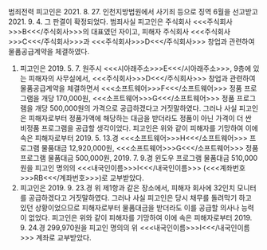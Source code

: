 범죄전력
피고인은 2021. 8. 27. 인천지방법원에서 사기죄 등으로 징역 6월을 선고받고 2021. 9. 4. 그 판결이 확정되었다.
범죄사실
피고인은 주식회사 <<<주식회사>>>B<<</주식회사>>>의 대표였던 자이고, 피해자 주식회사 <<<주식회사>>>C<<</주식회사>>>과 <<<주식회사>>>D<<</주식회사>>> 창업과 관련하여 물품공급계약을 체결하였다.
1. 피고인은 2019. 5. 7. 원주시 <<<시아래주소>>>E<<</시아래주소>>>, 9층에 있는 피해자의 사무실에서, <<<주식회사>>>D<<</주식회사>>> 창업과 관련하여 물품공급계약을 체결하면서 <<<소프트웨어>>>F<<</소프트웨어>>> 정품 프로그램을 개당 170,000원, <<<소프트웨어>>>G<<</소프트웨어>>> 정품 프로그램을 개당 500,000원의 가격으로 공급하겠다고 거짓말하였다.
그러나 사실 피고인은 피해자로부터 정품가액에 해당하는 대금을 받더라도 정품이 아닌 가격이 더 싼 비정품 프로그램을 공급할 생각이었다.
피고인은 위와 같이 피해자를 기망하여 이에 속은 피해자로부터 2019. 5. 13.경 <<<소프트웨어>>>H<<</소프트웨어>>> 프로그램 물품대금 12,920,000원, <<<소프트웨어>>>G<<</소프트웨어>>> 정품 프로그램 물품대금 500,000원, 2019. 7. 9.경 윈도우 프로그램 물품대금 510,000원을 피고인 명의의 <<<내국인이름>>>I<<</내국인이름>>> (<<<계좌번호>>>RB<<</계좌번호>>>)로 교부받았다.
2. 피고인은 2019. 9. 23.경 위 제1항과 같은 장소에서, 피해자 회사에 32인치 모니터를 공급하겠다고 거짓말하였다.
그러나 사실 피고인은 당시 채무를 돌려막기 하고 있던 상황이었으므로 피해자로부터 물품대금을 받더라도 이를 공급할 의사나 능력이 없었다.
피고인은 위와 같이 피해자를 기망하여 이에 속은 피해자로부터 2019. 9. 24.경 299,970원을 피고인 명의의 위 <<<내국인이름>>>I<<</내국인이름>>> 계좌로 교부받았다.
